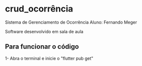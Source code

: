 # crud_ocorrência

Sistema de Gerenciamento de Ocorrência
Aluno: Fernando Meger

Software desenvolvido em sala de aula


## Para funcionar o código
1- Abra o terminal e inicie o "flutter pub get"
